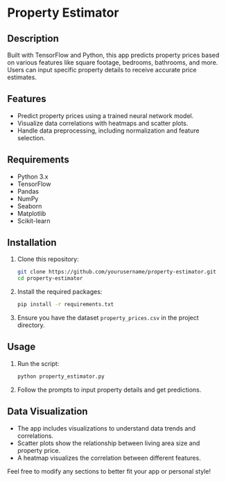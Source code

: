 # Property Estimator

## Description
Built with TensorFlow and Python, this app predicts property prices based on various features like square footage, bedrooms, bathrooms, and more. Users can input specific property details to receive accurate price estimates.

## Features
- Predict property prices using a trained neural network model.
- Visualize data correlations with heatmaps and scatter plots.
- Handle data preprocessing, including normalization and feature selection.

## Requirements
- Python 3.x
- TensorFlow
- Pandas
- NumPy
- Seaborn
- Matplotlib
- Scikit-learn

## Installation
1. Clone this repository:
   ```bash
   git clone https://github.com/yourusername/property-estimator.git
   cd property-estimator
   ```

2. Install the required packages:
   ```bash
   pip install -r requirements.txt
   ```

3. Ensure you have the dataset `property_prices.csv` in the project directory.

## Usage
1. Run the script:
   ```bash
   python property_estimator.py
   ```

2. Follow the prompts to input property details and get predictions.

## Data Visualization
- The app includes visualizations to understand data trends and correlations.
- Scatter plots show the relationship between living area size and property price.
- A heatmap visualizes the correlation between different features.


Feel free to modify any sections to better fit your app or personal style!
